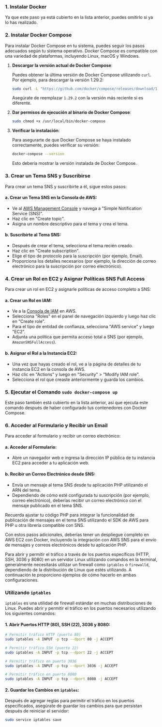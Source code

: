
### 1. Instalar Docker
Ya que este paso ya está cubierto en la lista anterior, puedes omitirlo si ya lo has realizado.


### 2. Instalar Docker Compose
Para instalar Docker Compose en tu sistema, puedes seguir los pasos adecuados según tu sistema operativo. Docker Compose es compatible con una variedad de plataformas, incluyendo Linux, macOS y Windows.


1. **Descargar la versión actual de Docker Compose**:
   
   Puedes obtener la última versión de Docker Compose utilizando `curl`. Por ejemplo, para descargar la versión 1.29.2:

   ```bash
   sudo curl -L "https://github.com/docker/compose/releases/download/1.29.2/docker-compose-$(uname -s)-$(uname -m)" -o /usr/local/bin/docker-compose
   ```

   Asegúrate de reemplazar `1.29.2` con la versión más reciente si es diferente.

2. **Dar permisos de ejecución al binario de Docker Compose**:
   
   ```bash
   sudo chmod +x /usr/local/bin/docker-compose
   ```

3. **Verificar la instalación**:
   
   Para asegurarte de que Docker Compose se haya instalado correctamente, puedes verificar su versión:

   ```bash
   docker-compose --version
   ```

   Esto debería mostrar la versión instalada de Docker Compose.


### 3. Crear un Tema SNS y Suscribirse
Para crear un tema SNS y suscribirte a él, sigue estos pasos:

#### a. Crear un Tema SNS en la Consola de AWS:
   - Ve al [AWS Management Console](https://console.aws.amazon.com/) y navega a "Simple Notification Service (SNS)".
   - Haz clic en "Create topic".
   - Asigna un nombre descriptivo para el tema y crea el tema.

#### b. Suscribirte al Tema SNS:
   - Después de crear el tema, selecciona el tema recién creado.
   - Haz clic en "Create subscription".
   - Elige el tipo de protocolo para la suscripción (por ejemplo, Email).
   - Proporciona los detalles necesarios (por ejemplo, la dirección de correo electrónico para la suscripción por correo electrónico).

### 4. Crear un Rol en EC2 y Asignar Políticas SNS Full Access
Para crear un rol en EC2 y asignarle políticas de acceso completo a SNS:

#### a. Crear un Rol en IAM:
   - Ve a la [Consola de IAM](https://console.aws.amazon.com/iam/) en AWS.
   - Selecciona "Roles" en el panel de navegación izquierdo y luego haz clic en "Create role".
   - Para el tipo de entidad de confianza, selecciona "AWS service" y luego "EC2".
   - Adjunta una política que permita acceso total a SNS (por ejemplo, `AmazonSNSFullAccess`).

#### b. Asignar el Rol a la Instancia EC2:
   - Una vez que hayas creado el rol, ve a la página de detalles de tu instancia EC2 en la consola de AWS.
   - Haz clic en "Actions" y luego en "Security" > "Modify IAM role".
   - Selecciona el rol que creaste anteriormente y guarda los cambios.

### 5. Ejecutar el Comando `sudo docker-compose up`
Este paso también está cubierto en la lista anterior, así que ejecuta este comando después de haber configurado tus contenedores con Docker Compose.

### 6. Acceder al Formulario y Recibir un Email
Para acceder al formulario y recibir un correo electrónico:

#### a. Acceder al Formulario:
   - Abre un navegador web e ingresa la dirección IP pública de tu instancia EC2 para acceder a tu aplicación web.

#### b. Recibir un Correo Electrónico desde SNS:
   - Envía un mensaje al tema SNS desde tu aplicación PHP utilizando el ARN del tema.
   - Dependiendo de cómo esté configurada tu suscripción (por ejemplo, correo electrónico), deberías recibir un correo electrónico con el mensaje publicado en el tema SNS.

Recuerda ajustar tu código PHP para integrar la funcionalidad de publicación de mensajes en el tema SNS utilizando el SDK de AWS para PHP u otra librería compatible con SNS.

Con estos pasos adicionales, deberías tener un despliegue completo en AWS EC2 con Docker, incluyendo la integración con AWS SNS para el envío de mensajes y correos electrónicos desde tu aplicación PHP.

Para abrir y permitir el tráfico a través de los puertos específicos (HTTP, SSH, 3036 y 8080) en un servidor Linux utilizando comandos en la terminal, generalmente necesitarás utilizar un firewall como `iptables` o `firewalld`, dependiendo de la distribución de Linux que estés utilizando. A continuación te proporciono ejemplos de cómo hacerlo en ambas configuraciones.

### Utilizando `iptables`

`iptables` es una utilidad de firewall estándar en muchas distribuciones de Linux. Puedes abrir y permitir el tráfico en los puertos necesarios utilizando los siguientes comandos:

#### 1. Abrir Puertos HTTP (80), SSH (22), 3036 y 8080:

```bash
# Permitir tráfico HTTP (puerto 80)
sudo iptables -A INPUT -p tcp --dport 80 -j ACCEPT

# Permitir tráfico SSH (puerto 22)
sudo iptables -A INPUT -p tcp --dport 22 -j ACCEPT

# Permitir tráfico en puerto 3036
sudo iptables -A INPUT -p tcp --dport 3036 -j ACCEPT

# Permitir tráfico en puerto 8080
sudo iptables -A INPUT -p tcp --dport 8080 -j ACCEPT
```

#### 2. Guardar los Cambios en `iptables`:

Después de agregar reglas para permitir el tráfico en los puertos especificados, asegúrate de guardar los cambios para que persistan después de reiniciar el servidor:

```bash
sudo service iptables save
```


